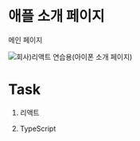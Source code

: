 # 애플 소개 페이지


메인 페이지

![회사)리액트 연습용(아이폰 소개 페이지)](https://github.com/JiYun1101/IphoneInfoPage/assets/91119322/22ad7171-1a91-456f-9f0c-7528df11122b)




# Task

1. 리액트

2. TypeScript
